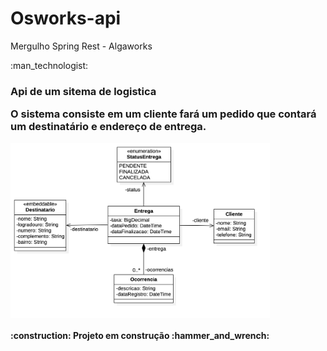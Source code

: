 <h1> Osworks-api </h1>
Mergulho Spring Rest - Algaworks

<p>
:man_technologist:
<h3><strong>Api de um sitema de logistica </strong></h3![diagrama-de-classes](https://user-images.githubusercontent.com/32622573/200060935-522ce27f-f44a-4d54-87f7-96abade6df2d.png)>
</p>

<p> O sistema consiste em um cliente fará um pedido que contará um destinatário e endereço de entrega.</p>
<img align="center" with="280" height="280"  src ="diagrama-de-classes.png"/>
<h4>
:construction:
Projeto em construção
:hammer_and_wrench:
</h4>
